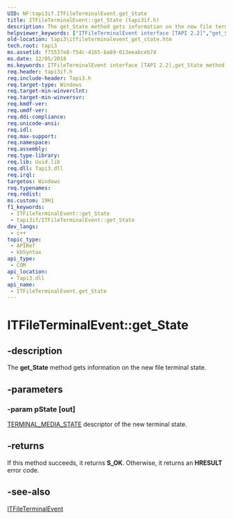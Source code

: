 ```yaml
---
UID: NF:tapi3if.ITFileTerminalEvent.get_State
title: ITFileTerminalEvent::get_State (tapi3if.h)
description: The get_State method gets information on the new file terminal state.
helpviewer_keywords: ["ITFileTerminalEvent interface [TAPI 2.2]","get_State method","ITFileTerminalEvent.get_State","ITFileTerminalEvent::get_State","_tapi3_itfileterminalevent_get_state","get_State","get_State method [TAPI 2.2]","get_State method [TAPI 2.2]","ITFileTerminalEvent interface","tapi3.itfileterminalevent_get_state","tapi3if/ITFileTerminalEvent::get_State"]
old-location: tapi3\itfileterminalevent_get_state.htm
tech.root: tapi3
ms.assetid: f75537e8-f54c-4165-ba89-013eeabceb74
ms.date: 12/05/2018
ms.keywords: ITFileTerminalEvent interface [TAPI 2.2],get_State method, ITFileTerminalEvent.get_State, ITFileTerminalEvent::get_State, _tapi3_itfileterminalevent_get_state, get_State, get_State method [TAPI 2.2], get_State method [TAPI 2.2],ITFileTerminalEvent interface, tapi3.itfileterminalevent_get_state, tapi3if/ITFileTerminalEvent::get_State
req.header: tapi3if.h
req.include-header: Tapi3.h
req.target-type: Windows
req.target-min-winverclnt: 
req.target-min-winversvr: 
req.kmdf-ver: 
req.umdf-ver: 
req.ddi-compliance: 
req.unicode-ansi: 
req.idl: 
req.max-support: 
req.namespace: 
req.assembly: 
req.type-library: 
req.lib: Uuid.lib
req.dll: Tapi3.dll
req.irql: 
targetos: Windows
req.typenames: 
req.redist: 
ms.custom: 19H1
f1_keywords:
 - ITFileTerminalEvent::get_State
 - tapi3if/ITFileTerminalEvent::get_State
dev_langs:
 - c++
topic_type:
 - APIRef
 - kbSyntax
api_type:
 - COM
api_location:
 - Tapi3.dll
api_name:
 - ITFileTerminalEvent.get_State
---
```


# ITFileTerminalEvent::get_State


## -description

The 
<b>get_State</b> method gets information on the new file terminal state.

## -parameters

### -param pState [out]

<a href="https://docs.microsoft.com/windows/desktop/api/tapi3if/ne-tapi3if-terminal_media_state">TERMINAL_MEDIA_STATE</a> descriptor of the new terminal state.

## -returns

If this method succeeds, it returns <b xmlns:loc="http://microsoft.com/wdcml/l10n">S_OK</b>. Otherwise, it returns an <b xmlns:loc="http://microsoft.com/wdcml/l10n">HRESULT</b> error code.

## -see-also

<a href="https://docs.microsoft.com/windows/desktop/api/tapi3if/nn-tapi3if-itfileterminalevent">ITFileTerminalEvent</a>

